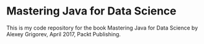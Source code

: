 # Mastering Java for Data Science

This is my code repository for the book Mastering Java for Data Science by 
Alexey Grigorev, April 2017, Packt Publishing.
